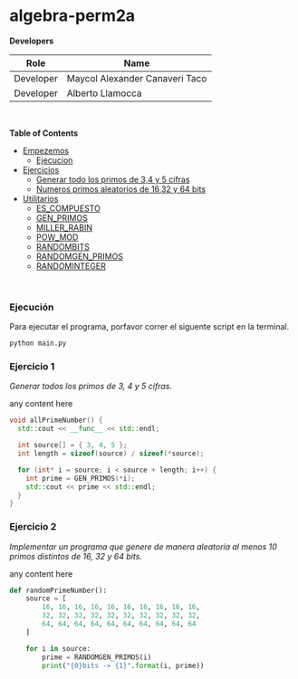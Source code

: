 # algebra-perm2a

**Developers**

| Role      | Name |
| ----------- | ----------- |
| Developer   | Maycol Alexander Canaveri Taco |
| Developer   | Alberto Llamocca |

<br>

**Table of Contents**

- [Empezemos]()
  - [Ejecucion](#ejecución)
- [Ejercicios]()
  - [Generar todo los primos de 3,4 y 5 cifras](#ejercicio-1)
  - [Numeros primos aleatorios de 16,32 y 64 bits](#ejercicio-2)
- [Utilitarios]()
  - [ES_COMPUESTO](./docs/ES_COMPUESTO.md)
  - [GEN_PRIMOS](./docs/GEN_PRIMOS.md)
  - [MILLER_RABIN](./docs/MILLER_RABIN.md)
  - [POW_MOD](./docs/POW_MOD.md)
  - [RANDOMBITS](./docs/RANDOMBITS.md)
  - [RANDOMGEN_PRIMOS](./docs/RANDOMGEN_PRIMOS.md)
  - [RANDOMINTEGER](./docs/RANDOMINTEGER.md)

<br>

### Ejecución

Para ejecutar el programa, porfavor correr el siguente script en la terminal.

```bash
python main.py
```
### Ejercicio 1
*Generar todos los primos de 3, 4 y 5 cifras.*

any content here

```c++
void allPrimeNumber() {
  std::cout << __func__ << std::endl;

  int source[] = { 3, 4, 5 };
  int length = sizeof(source) / sizeof(*source);

  for (int* i = source; i < source + length; i++) {
    int prime = GEN_PRIMOS(*i);
    std::cout << prime << std::endl;
  }
}
```
### Ejercicio 2
*Implementar un programa que genere de manera aleatoria al menos 10 primos distintos de 16, 32 y 64 bits.*

any content here

```python
def randomPrimeNumber():
    source = [ 
        16, 16, 16, 16, 16, 16, 16, 16, 16, 16,
        32, 32, 32, 32, 32, 32, 32, 32, 32, 32,
        64, 64, 64, 64, 64, 64, 64, 64, 64, 64
    ]

    for i in source:
        prime = RANDOMGEN_PRIMOS(i)
        print("{0}bits -> {1}".format(i, prime))
```
